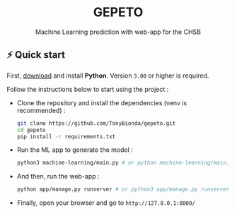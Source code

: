 <h1 align="center">
  GEPETO
</h1>
<p align="center">Machine Learning prediction with web-app for the CHSB</p>

## ⚡️ Quick start

First, [download](https://www.python.org/downloads/) and install **Python**. Version `3.00` or higher is required.

Follow the instructions below to start using the project :

- Clone the repository and install the dependencies (venv is recommended) :
  ```bash
  git clone https://github.com/TonyBionda/gepeto.git
  cd gepeto
  pip install -r requirements.txt
  ```

- Run the ML app to generate the model :
  ```bash
  python3 machine-learning/main.py # or python machine-learning/main.py
  ```  

- And then, run the web-app :
  ```bash
  python app/manage.py runserver # or python3 app/manage.py runserver
  ```

- Finally, open your browser and go to `http://127.0.0.1:8000/`
